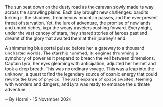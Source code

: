 
The sun beat down on the dusty road as the caravan slowly made its way across the sprawling plains. Each day brought new challenges: bandits lurking in the shadows, treacherous mountain passes, and the ever-present threat of starvation. Yet, the lure of adventure, the promise of new lands and untold riches, kept the weary travelers pushing forward. Every night, under the vast canopy of stars, they shared stories of heroes past and dreamt of the glory that awaited them at their journey's end.

A shimmering blue portal pulsed before her, a gateway to a thousand uncharted worlds. The starship hummed, its engines thrumming a symphony of power as it prepared to breach the veil between dimensions. Captain Lyra, her eyes gleaming with anticipation, adjusted her helmet and took a deep breath. This was no ordinary voyage. This was a leap into the unknown, a quest to find the legendary source of cosmic energy that could rewrite the laws of physics.  The vast expanse of space awaited, teeming with wonders and dangers, and Lyra was ready to embrace the ultimate adventure. 

~ By Hozmi - 15 November 2024
